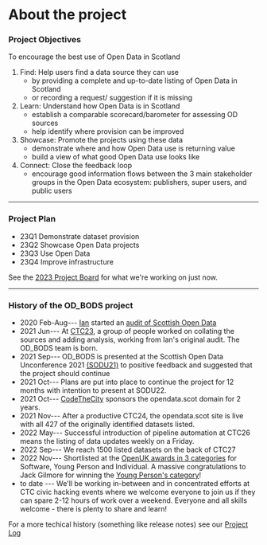 # About the project

### Project Objectives
To encourage the best use of Open Data in Scotland

1. Find: Help users find a data source they can use
    - by providing a complete and up-to-date listing of Open Data in Scotland
    - or recording a request/ suggestion if it is missing
2. Learn: Understand how Open Data is in Scotland
    - establish a comparable scorecard/barometer for assessing OD sources
    - help identify where provision can be improved 
3. Showcase: Promote the projects using these data
    - demonstrate where and how Open Data use is returning value
    - build a view of what good Open Data use looks like
4. Connect: Close the feedback loop
    - encourage good information flows between the 3 main stakeholder groups in the Open Data ecosystem: publishers, super users, and public users

---
### Project Plan

- 23Q1 Demonstrate dataset provision
- 23Q2 Showcase Open Data projects
- 23Q3 Use Open Data
- 23Q4 Improve infrastructure

See the [2023 Project Board](https://github.com/orgs/OpenDataScotland/projects/3) for what we're working on just now.


---
### History of the OD_BODS project
- 2020 Feb-Aug--- [Ian](https://github.com/watty62) started an [audit of Scottish Open Data](https://github.com/watty62/SOD/blob/master/Local_authorities.md)
- 2021 Jun--- At [CTC23](https://codethecity.org/2021/06/13/3689/), a group of people worked on collating the sources and adding analysis, working from Ian's original audit. The OD_BODS team is born.
- 2021 Sep--- OD_BODS is presented at the Scottish Open Data Unconference 2021 [(SODU21)](http://sodu.live/) to positive feedback and suggested that the project should continue
- 2021 Oct--- Plans are put into place to continue the project for 12 months with intention to present at SODU22.
- 2021 Oct--- [CodeTheCity](https://codethecity.org/) sponsors the opendata.scot domain for 2 years.
- 2021 Nov--- After a productive CTC24, the opendata.scot site is live with all 427 of the originally identified datasets listed.
- 2022 May--- Successful introduction of pipeline automation at CTC26 means the listing of data updates weekly on a Friday.
- 2022 Sep--- We reach 1500 listed datasets on the back of CTC27
- 2022 Nov--- Shortlisted at the [OpenUK awards in 3 categories](https://medium.com/@kar.jewell/open-data-scotland-at-the-openuk-awards-2022-c89164fc4e23) for Software, Young Person and Individual. A massive congratulations to Jack Gilmore for winning the [Young Person's category](https://www.linkedin.com/posts/gilmorejc_openukaward-activity-7004046432227704833-kLib?utm_source=share&utm_medium=member_desktop)!
- to date --- We'll be working in-between and in concentrated efforts at CTC civic hacking events where we welcome everyone to join us if they can spare 2-12 hours of work over a weekend. Everyone and all skills welcome - there is plenty to share and learn!

For a more techical history (something like release notes) see our [Project Log](../project-log.md)